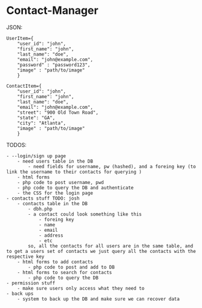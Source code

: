 # Contact-Manager

JSON:
```
UserItem={
    "user_id": "john",
    "first_name": "john",
    "last_name": "doe",
    "email": "john@example.com",
    "password" : "password123",
    "image" : "path/to/image"
    }

ContactItem={
    "user_id": "john",
    "first_name": "john",
    "last_name": "doe",
    "email": "john@example.com",
    "street": "900 Old Town Road",
    "state": "GA",
    "city": "Atlanta",
    "image" : "path/to/image"
    }
```


TODOS:

    - --login/sign up page
        - need users table in the DB
            - need fields for username, pw (hashed), and a foreing key (to link the username to their contacts for querying )
        - html forms 
        - php code to post username, pwd
        - php code to query the DB and authenticate 
        - the CSS for the login page
    - contacts stuff TODO: josh
        - contacts table in the DB
            - dbh.php
            - a contact could look something like this
                - foreing key
                - name
                - email
                - address
                - etc
            so, all the contacts for all users are in the same table, and to get a users set of contacts we just query all the contacts with the respective key
        - html forms to add contacts
            - php code to post and add to DB
        - html forms to search for contacts
            - php code to query the DB
    - permission stuff
        - make sure users only access what they need to
    - back ups
        - system to back up the DB and make sure we can recover data
